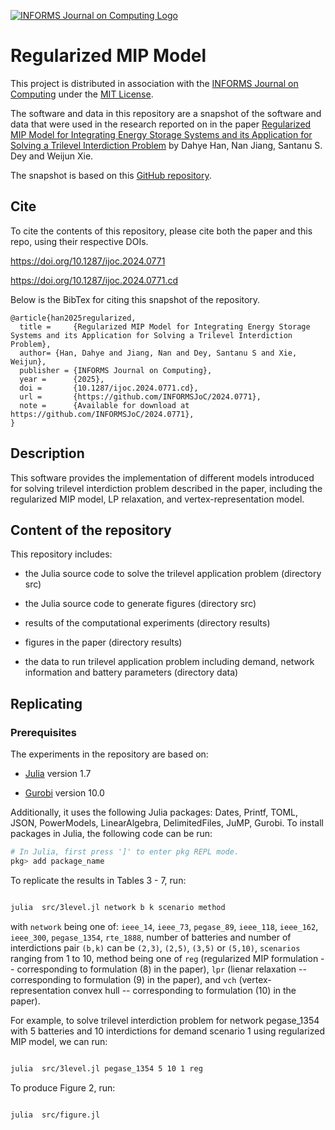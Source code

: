 
[![INFORMS Journal on Computing Logo](https://INFORMSJoC.github.io/logos/INFORMS_Journal_on_Computing_Header.jpg)](https://pubsonline.informs.org/journal/ijoc)

  

# Regularized MIP Model

  

This project is distributed in association with the [INFORMS Journal on Computing](https://pubsonline.informs.org/journal/ijoc) under the [MIT License](LICENSE).

  

The software and data in this repository are a snapshot of the software and data that were used in the research reported on in the paper [Regularized MIP Model for Integrating Energy Storage Systems and its Application for Solving a Trilevel Interdiction Problem](https://doi.org/10.1287/ijoc.2024.0771) by Dahye Han, Nan Jiang, Santanu S. Dey and Weijun Xie.

  

The snapshot is based on this [GitHub repository](https://github.com/INFORMSJoC/2024.0771).

  

## Cite

  

To cite the contents of this repository, please cite both the paper and this repo, using their respective DOIs.

https://doi.org/10.1287/ijoc.2024.0771

https://doi.org/10.1287/ijoc.2024.0771.cd


Below is the BibTex for citing this snapshot of the repository.

  

```
@article{han2025regularized,
  title =     {Regularized MIP Model for Integrating Energy Storage Systems and its Application for Solving a Trilevel Interdiction Problem},
  author= {Han, Dahye and Jiang, Nan and Dey, Santanu S and Xie, Weijun},
  publisher = {INFORMS Journal on Computing},
  year =      {2025},
  doi =       {10.1287/ijoc.2024.0771.cd},
  url =       {https://github.com/INFORMSJoC/2024.0771},
  note =      {Available for download at https://github.com/INFORMSJoC/2024.0771},
}  

```

  

## Description

This software provides the implementation of different models introduced for solving trilevel interdiction problem described in the paper, including the regularized MIP model, LP relaxation, and vertex-representation model.

  

## Content of the repository

This repository includes:

- the Julia source code to solve the trilevel application problem (directory src)

- the Julia source code to generate figures (directory src)

- results of the computational experiments (directory results)

- figures in the paper (directory results)

- the data to run trilevel application problem including demand, network information and battery parameters (directory data)

  

## Replicating



### Prerequisites

The experiments in the repository are based on:

- [Julia](https://julialang.org) version 1.7

- [Gurobi](https://www.gurobi.com) version 10.0

  
Additionally, it uses the following Julia packages: Dates, Printf, TOML, JSON, PowerModels, LinearAlgebra, DelimitedFiles, JuMP, Gurobi. To install packages in Julia, the following code can be run:
```bash
# In Julia, first press ']' to enter pkg REPL mode.
pkg> add package_name   
```

To replicate the results in Tables 3 - 7, run:

```bash

julia  src/3level.jl network b k scenario method

```

with `network` being one of: `ieee_14`, `ieee_73`, `pegase_89`, `ieee_118`, `ieee_162`, `ieee_300`, `pegase_1354`, `rte_1888`, number of batteries and number of interdictions pair `(b,k)` can be `(2,3)`, `(2,5)`, `(3,5)` or `(5,10)`, `scenarios` ranging from 1 to 10, method being one of `reg` (regularized MIP formulation -- corresponding to formulation (8) in the paper), `lpr` (lienar relaxation -- corresponding to formulation (9) in the paper), and `vch` (vertex-representation convex hull -- corresponding to formulation (10) in the paper).

For example, to solve trilevel interdiction problem for network pegase_1354 with 5 batteries and 10 interdictions for demand scenario 1 using regularized MIP model, we can run:
 ```bash

julia  src/3level.jl pegase_1354 5 10 1 reg

```



To produce Figure 2, run:

```bash

julia  src/figure.jl

```